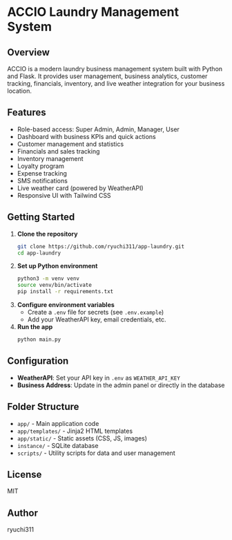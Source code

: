 # ACCIO Laundry Management System

## Overview
ACCIO is a modern laundry business management system built with Python and Flask. It provides user management, business analytics, customer tracking, financials, inventory, and live weather integration for your business location.

## Features
- Role-based access: Super Admin, Admin, Manager, User
- Dashboard with business KPIs and quick actions
- Customer management and statistics
- Financials and sales tracking
- Inventory management
- Loyalty program
- Expense tracking
- SMS notifications
- Live weather card (powered by WeatherAPI)
- Responsive UI with Tailwind CSS

## Getting Started
1. **Clone the repository**
   ```bash
   git clone https://github.com/ryuchi311/app-laundry.git
   cd app-laundry
   ```
2. **Set up Python environment**
   ```bash
   python3 -m venv venv
   source venv/bin/activate
   pip install -r requirements.txt
   ```
3. **Configure environment variables**
   - Create a `.env` file for secrets (see `.env.example`)
   - Add your WeatherAPI key, email credentials, etc.
4. **Run the app**
   ```bash
   python main.py
   ```

## Configuration
- **WeatherAPI**: Set your API key in `.env` as `WEATHER_API_KEY`
- **Business Address**: Update in the admin panel or directly in the database

## Folder Structure
- `app/` - Main application code
- `app/templates/` - Jinja2 HTML templates
- `app/static/` - Static assets (CSS, JS, images)
- `instance/` - SQLite database
- `scripts/` - Utility scripts for data and user management

## License
MIT

## Author
ryuchi311
